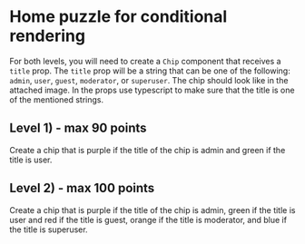 # Home puzzle for conditional rendering

For both levels, you will need to create a `Chip` component that receives a `title` prop. The `title` prop will be a string that can be one of the following: `admin`, `user`, `guest`, `moderator`, or `superuser`. The chip should look like in the attached image. In the props use typescript to make sure that the title is one of the mentioned strings.

## Level 1) - max 90 points
Create a chip that is purple if the title of the chip is admin and green if the title is user. 

## Level 2) - max 100 points
Create a chip that is purple if the title of the chip is admin, green if the title is user and red if the title is guest, orange if the title is moderator, and blue if the title is superuser.
